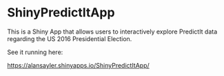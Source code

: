 # ShinyPredictItApp
This is a Shiny App that allows users to interactively explore PredictIt data regarding the US 2016 Presidential Election.

See it running here:

https://alansayler.shinyapps.io/ShinyPredictItApp/


